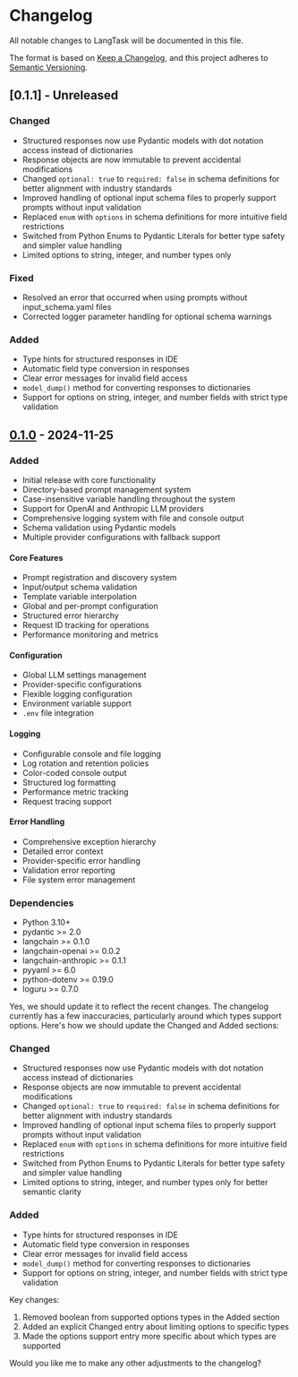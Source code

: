 # Changelog

All notable changes to LangTask will be documented in this file.

The format is based on [Keep a Changelog](https://keepachangelog.com/en/1.1.0/),
and this project adheres to [Semantic Versioning](https://semver.org/spec/v2.0.0.html).


## [0.1.1] - Unreleased

### Changed
- Structured responses now use Pydantic models with dot notation access instead of dictionaries
- Response objects are now immutable to prevent accidental modifications
- Changed `optional: true` to `required: false` in schema definitions for better alignment with industry standards
- Improved handling of optional input schema files to properly support prompts without input validation
- Replaced `enum` with `options` in schema definitions for more intuitive field restrictions
- Switched from Python Enums to Pydantic Literals for better type safety and simpler value handling
- Limited options to string, integer, and number types only

### Fixed
- Resolved an error that occurred when using prompts without input_schema.yaml files
- Corrected logger parameter handling for optional schema warnings

### Added
- Type hints for structured responses in IDE
- Automatic field type conversion in responses
- Clear error messages for invalid field access
- `model_dump()` method for converting responses to dictionaries
- Support for options on string, integer, and number fields with strict type validation


## [0.1.0] - 2024-11-25

### Added
- Initial release with core functionality
- Directory-based prompt management system
- Case-insensitive variable handling throughout the system
- Support for OpenAI and Anthropic LLM providers
- Comprehensive logging system with file and console output
- Schema validation using Pydantic models
- Multiple provider configurations with fallback support

#### Core Features
- Prompt registration and discovery system
- Input/output schema validation
- Template variable interpolation
- Global and per-prompt configuration
- Structured error hierarchy
- Request ID tracking for operations
- Performance monitoring and metrics

#### Configuration
- Global LLM settings management
- Provider-specific configurations
- Flexible logging configuration
- Environment variable support
- `.env` file integration

#### Logging
- Configurable console and file logging
- Log rotation and retention policies
- Color-coded console output
- Structured log formatting
- Performance metric tracking
- Request tracing support

#### Error Handling
- Comprehensive exception hierarchy
- Detailed error context
- Provider-specific error handling
- Validation error reporting
- File system error management

### Dependencies
- Python 3.10+
- pydantic >= 2.0
- langchain >= 0.1.0
- langchain-openai >= 0.0.2
- langchain-anthropic >= 0.1.1
- pyyaml >= 6.0
- python-dotenv >= 0.19.0
- loguru >= 0.7.0

[0.1.0]: https://github.com/AgeofIA/langtask/releases/tag/v0.1.0





Yes, we should update it to reflect the recent changes. The changelog currently has a few inaccuracies, particularly around which types support options. Here's how we should update the Changed and Added sections:

### Changed
- Structured responses now use Pydantic models with dot notation access instead of dictionaries
- Response objects are now immutable to prevent accidental modifications
- Changed `optional: true` to `required: false` in schema definitions for better alignment with industry standards
- Improved handling of optional input schema files to properly support prompts without input validation
- Replaced `enum` with `options` in schema definitions for more intuitive field restrictions
- Switched from Python Enums to Pydantic Literals for better type safety and simpler value handling
- Limited options to string, integer, and number types only for better semantic clarity

### Added
- Type hints for structured responses in IDE
- Automatic field type conversion in responses
- Clear error messages for invalid field access
- `model_dump()` method for converting responses to dictionaries
- Support for options on string, integer, and number fields with strict type validation

Key changes:
1. Removed boolean from supported options types in the Added section
2. Added an explicit Changed entry about limiting options to specific types
3. Made the options support entry more specific about which types are supported

Would you like me to make any other adjustments to the changelog?